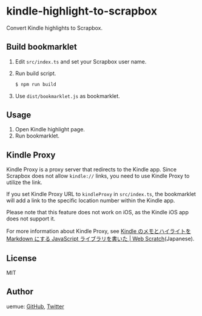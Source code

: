# kindle-highlight-to-scrapbox

Convert Kindle highlights to Scrapbox.

## Build bookmarklet

1. Edit `src/index.ts` and set your Scrapbox user name.
2. Run build script.

   ```bash
   $ npm run build
   ```

3. Use `dist/bookmarklet.js` as bookmarklet.

## Usage

1. Open Kindle highlight page.
2. Run bookmarklet.

## Kindle Proxy

Kindle Proxy is a proxy server that redirects to the Kindle app. Since Scrapbox does not allow `kindle://` links, you need to use Kindle Proxy to utilize the link.

If you set Kindle Proxy URL to `kindleProxy` in `src/index.ts`, the bookmarklet will add a link to the specific location number within the Kindle app.

Please note that this feature does not work on iOS, as the Kindle iOS app does not support it.

For more information about Kindle Proxy, see [Kindle のメモとハイライトを Markdown にする JavaScript ライブラリを書いた | Web Scratch](https://efcl.info/2022/01/29/kindle-highlight-to-markdown/)(Japanese).

## License

MIT

## Author

uemue: [GitHub](https://github.com/uemue), [Twitter](https://twitter.com/uemue)
